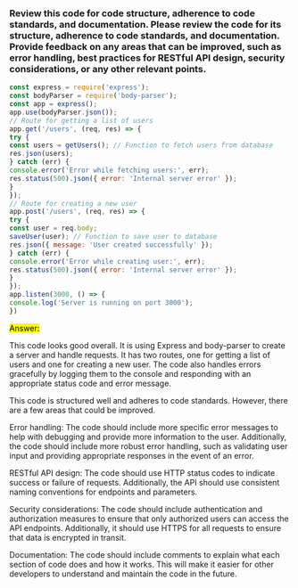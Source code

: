 ### Review this code for code structure, adherence to code standards, and documentation. Please review the code for its structure, adherence to code standards, and documentation. Provide feedback on any areas that can be improved, such as error handling, best practices for RESTful API design, security considerations, or any other relevant points.

```Javascript
const express = require('express');
const bodyParser = require('body-parser');
const app = express();
app.use(bodyParser.json());
// Route for getting a list of users
app.get('/users', (req, res) => {
try {
const users = getUsers(); // Function to fetch users from database
res.json(users);
} catch (err) {
console.error('Error while fetching users:', err);
res.status(500).json({ error: 'Internal server error' });
}
});
// Route for creating a new user
app.post('/users', (req, res) => {
try {
const user = req.body;
saveUser(user); // Function to save user to database
res.json({ message: 'User created successfully' });
} catch (err) {
console.error('Error while creating user:', err);
res.status(500).json({ error: 'Internal server error' });
}
});
app.listen(3000, () => {
console.log('Server is running on port 3000');
})
```

<mark>Answer:</mark>

<p>This code looks good overall. It is using Express and body-parser to create a server and handle requests. It has two routes, one for getting a list of users and one for creating a new user. The code also handles errors gracefully by logging them to the console and responding with an appropriate status code and error message.</p>

<p>This code is structured well and adheres to code standards. However, there are a few areas that could be improved.</p>

<p>Error handling: The code should include more specific error messages to help with debugging and provide more information to the user. Additionally, the code should include more robust error handling, such as validating user input and providing appropriate responses in the event of an error.</p>

<p>RESTful API design: The code should use HTTP status codes to indicate success or failure of requests. Additionally, the API should use consistent naming conventions for endpoints and parameters.</p>

<p>Security considerations: The code should include authentication and authorization measures to ensure that only authorized users can access the API endpoints. Additionally, it should use HTTPS for all requests to ensure that data is encrypted in transit.</p>

<p>Documentation: The code should include comments to explain what each section of code does and how it works. This will make it easier for other developers to understand and maintain the code in the future.</p>
